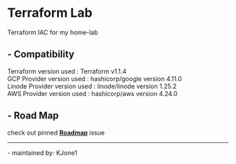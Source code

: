 # Terraform Lab

Terraform IAC for my home-lab

## - **Compatibility**

Terraform version used : Terraform v1.1.4  
GCP Provider version used : hashicorp/google version 4.11.0  
Linode Provider version used : linode/linode version 1.25.2  
AWS Provider version used : hashicorp/aws version 4.24.0

## - **Road Map**

check out pinned [**Roadmap**](https://github.com/KJone1/Terraform_lab/issues/1) issue  

---
 \- maintained by: KJone1
